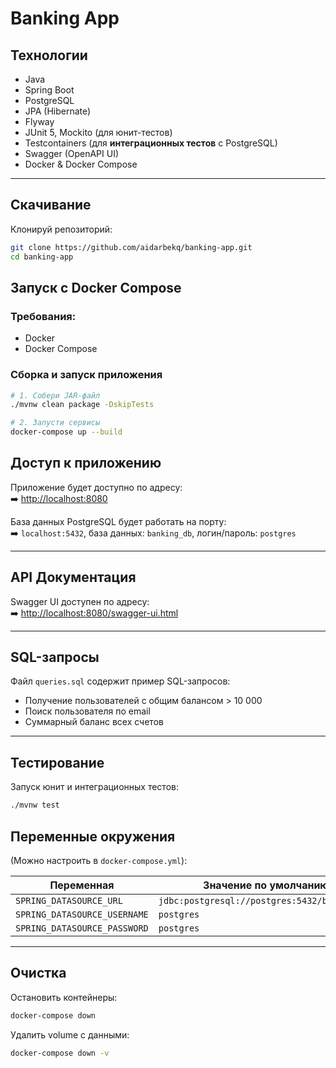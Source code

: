 # Banking App

## Технологии

- Java
- Spring Boot
- PostgreSQL
- JPA (Hibernate)
- Flyway
- JUnit 5, Mockito (для юнит-тестов)
- Testcontainers (для **интеграционных тестов** с PostgreSQL)
- Swagger (OpenAPI UI)
- Docker & Docker Compose

---
## Скачивание

Клонируй репозиторий:

```bash
git clone https://github.com/aidarbekq/banking-app.git
cd banking-app
````
##  Запуск с Docker Compose

###  Требования:
- Docker
- Docker Compose

###  Сборка и запуск приложения

```bash
# 1. Собери JAR-файл
./mvnw clean package -DskipTests
````
```bash
# 2. Запусти сервисы
docker-compose up --build
```
##  Доступ к приложению

Приложение будет доступно по адресу:  
➡️ [http://localhost:8080](http://localhost:8080)

База данных PostgreSQL будет работать на порту:  
➡️ `localhost:5432`, база данных: `banking_db`, логин/пароль: `postgres`

---

##  API Документация

Swagger UI доступен по адресу:  
➡️ [http://localhost:8080/swagger-ui.html](http://localhost:8080/swagger-ui.html)

---

## SQL-запросы

Файл `queries.sql` содержит пример SQL-запросов:

- Получение пользователей с общим балансом > 10 000
- Поиск пользователя по email
- Суммарный баланс всех счетов

---

## Тестирование

Запуск юнит и интеграционных тестов:

```bash
./mvnw test
```

##  Переменные окружения

(Можно настроить в `docker-compose.yml`):

| Переменная                   | Значение по умолчанию                           |
|-----------------------------|-------------------------------------------------|
| `SPRING_DATASOURCE_URL`     | `jdbc:postgresql://postgres:5432/banking_db`   |
| `SPRING_DATASOURCE_USERNAME`| `postgres`                                      |
| `SPRING_DATASOURCE_PASSWORD`| `postgres`                                      |

---

## Очистка

Остановить контейнеры:

```bash
docker-compose down
```

Удалить volume с данными:

```bash
docker-compose down -v
```